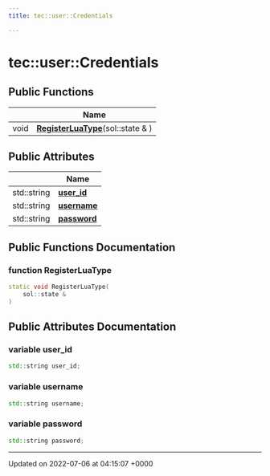 ```yaml
---
title: tec::user::Credentials

---
```


# tec::user::Credentials





## Public Functions

|                | Name           |
| -------------- | -------------- |
| void | **[RegisterLuaType](/engine/Classes/structtec_1_1user_1_1_credentials/#function-registerluatype)**(sol::state & ) |

## Public Attributes

|                | Name           |
| -------------- | -------------- |
| std::string | **[user_id](/engine/Classes/structtec_1_1user_1_1_credentials/#variable-user-id)**  |
| std::string | **[username](/engine/Classes/structtec_1_1user_1_1_credentials/#variable-username)**  |
| std::string | **[password](/engine/Classes/structtec_1_1user_1_1_credentials/#variable-password)**  |

## Public Functions Documentation

### function RegisterLuaType

```cpp
static void RegisterLuaType(
    sol::state & 
)
```


## Public Attributes Documentation

### variable user_id

```cpp
std::string user_id;
```


### variable username

```cpp
std::string username;
```


### variable password

```cpp
std::string password;
```


-------------------------------

Updated on 2022-07-06 at 04:15:07 +0000
